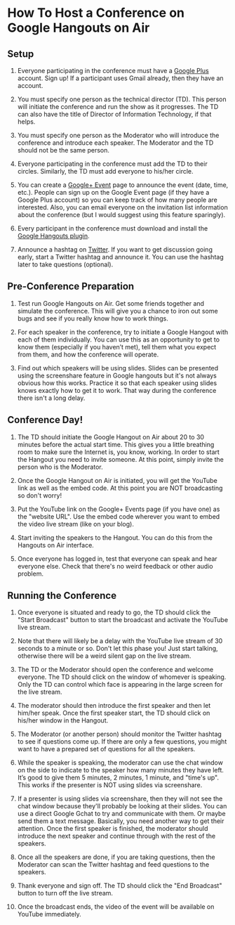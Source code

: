 How To Host a Conference on Google Hangouts on Air
==============

## Setup

1. Everyone participating in the conference must have a [Google
Plus](https://plus.google.com) account. Sign up! If a participant uses
Gmail already, then they have an account.

2. You must specify one person as the technical director (TD). This
person will initiate the conference and run the show as it
progresses. The TD can also have the title of Director of Information
Technology, if that helps.

3. You must specify one person as the Moderator who will introduce the
conference and introduce each speaker. The Moderator and the TD should
not be the same person.

4. Everyone participating in the conference must add the TD to their
circles. Similarly, the TD must add everyone to his/her circle.

5. You can create a [Google+
Event](http://www.google.com/+/learnmore/events/) page to announce the
event (date, time, etc.). People can sign up on the Google Event page
(if they have a Google Plus account) so you can keep track of how many
people are interested. Also, you can email everyone on the invitation
list information about the conference (but I would suggest using this
feature sparingly).

6. Every participant in the conference must download and install the
[Google Hangouts
plugin](https://www.google.com/tools/dlpage/hangoutplugin).

7. Announce a hashtag on [Twitter](http://twitter.com). If you want to
get discussion going early, start a Twitter hashtag and announce
it. You can use the hashtag later to take questions (optional).


## Pre-Conference Preparation

1. Test run Google Hangouts on Air. Get some friends together and
simulate the conference. This will give you a chance to iron out some
bugs and see if you really know how to work things.

2. For each speaker in the conference, try to initiate a Google
Hangout with each of them individually. You can use this as an
opportunity to get to know them (especially if you haven’t met), tell
them what you expect from them, and how the conference will operate.

3. Find out which speakers will be using slides. Slides can be
presented using the screenshare feature in Google hangouts but it's
not always obvious how this works. Practice it so that each speaker
using slides knows exactly how to get it to work. That way during the
conference there isn't a long delay.


## Conference Day!

1. The TD should initiate the Google Hangout on Air about 20 to 30
minutes before the actual start time. This gives you a little
breathing room to make sure the Internet is, you know, working. In
order to start the Hangout you need to invite someone. At this point,
simply invite the person who is the Moderator.

2. Once the Google Hangout on Air is initiated, you will get the
YouTube link as well as the embed code. At this point you are NOT
broadcasting so don't worry!

3. Put the YouTube link on the Google+ Events page (if you have one) as
the "website URL". Use the embed code wherever you want to embed the
video live stream (like on your blog).

4. Start inviting the speakers to the Hangout. You can do this from
the Hangouts on Air interface.

5. Once everyone has logged in, test that everyone can speak and hear
everyone else. Check that there's no weird feedback or other audio
problem.


## Running the Conference

1. Once everyone is situated and ready to go, the TD should click the
"Start Broadcast" button to start the broadcast and activate the
YouTube live stream.

2. Note that there will likely be a delay with the YouTube live stream
of 30 seconds to a minute or so. Don't let this phase you! Just start
talking, otherwise there will be a weird silent gap on the live
stream.

3. The TD or the Moderator should open the conference and welcome
everyone. The TD should click on the window of whomever is
speaking. Only the TD can control which face is appearing in the large
screen for the live stream.

4. The moderator should then introduce the first speaker and then let
him/her speak. Once the first speaker start, the TD should click on
his/her window in the Hangout.

5. The Moderator (or another person) should monitor the Twitter
hashtag to see if questions come up. If there are only a few
questions, you might want to have a prepared set of questions for all
the speakers.

6. While the speaker is speaking, the moderator can use the chat
window on the side to indicate to the speaker how many minutes they
have left. It’s good to give them 5 minutes, 2 minutes, 1 minute, and
"time's up". This works if the presenter is NOT using slides via
screenshare.

7. If a presenter is using slides via screenshare, then they will not
see the chat window because they'll probably be looking at their
slides. You can use a direct Google Gchat to try and communicate with
them.  Or maybe send them a text message. Basically, you need another
way to get their attention. Once the first speaker is finished, the
moderator should introduce the next speaker and continue through with
the rest of the speakers.

8. Once all the speakers are done, if you are taking questions, then
the Moderator can scan the Twitter hashtag and feed questions to the
speakers.

9. Thank everyone and sign off. The TD should click the "End
Broadcast" button to turn off the live stream.

10. Once the broadcast ends, the video of the event will be available
on YouTube immediately.
